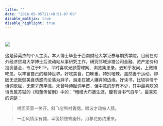```yaml
---
title: ""
date: "2016-05-05T21:48:51-07:00"
disable_mathjax: true
disable_highlight: true
---
```









# ![](/sea.jpg)

这是薛英杰的个人主页。本人博士毕业于西南财经大学证券与期货学院，目前在对外经济贸易大学博士后流动站从事研究工作，研究邻域涉猎公司金融、资产定价和投资基金，专注于ETF。平时喜欢光顾雪球网、浏览集思录，去知乎发问，上微博吃瓜，以丰富自己的精神世界。好吃美食，口味重，特别嗜辣，虽然善于运动，却因无法抵御美食诱惑而沦落为胖子，游走在被人嫌弃的边缘。好读书，比较钟情于诗词歌赋，无奈才疏学浅，未曾吟诗赋词半首，但中意的却有不少，其中最喜欢的诗当属苏轼的《和董传留别》中的：“粗缯大布裹生涯，腹有诗书气自华”。最喜欢的词是：

>绣面芙蓉一笑开。斜飞宝鸭衬香腮。眼波才动被人猜。

>一面风情深有韵，半笺娇恨寄幽怀。月移花影约重来。



